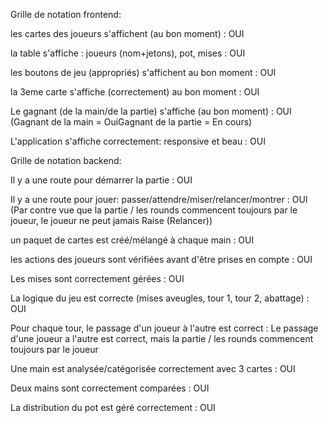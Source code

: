 Grille de notation frontend:



  les cartes des joueurs s'affichent (au bon moment) : OUI
 
  la table s'affiche : joueurs (nom+jetons), pot, mises : OUI
 
  les boutons de jeu (appropriés) s'affichent au bon moment : OUI
 
  la 3eme carte s'affiche (correctement) au bon moment : OUI
 
  Le gagnant (de la main/de la partie) s'affiche (au bon moment) : OUI (Gagnant de la main = OuiGagnant de la partie =  En cours)
 
  L'application s'affiche correctement: responsive et beau : OUI
 

 
Grille de notation backend:



 
  Il y a une route pour démarrer la partie : OUI
 
  Il y a une route pour jouer: passer/attendre/miser/relancer/montrer : OUI (Par contre vue que la partie / les rounds commencent toujours par le joueur, le joueur ne peut jamais Raise (Relancer))
 
  un paquet de cartes est créé/mélangé à chaque main : OUI
 
  les actions des joueurs sont vérifiées avant d'être prises en compte : OUI
 
  Les mises sont correctement gérées : OUI
 
  La logique du jeu est correcte (mises aveugles, tour 1, tour 2, abattage) : OUI
 
  Pour chaque tour, le passage d'un joueur à l'autre est correct : Le passage d'une joueur a l'autre est correct, mais la partie / les rounds commencent toujours par le joueur
 
  Une main est analysée/catégorisée correctement avec 3 cartes : OUI
 
  Deux mains sont correctement comparées : OUI
 
  La distribution du pot est géré correctement : OUI
 
